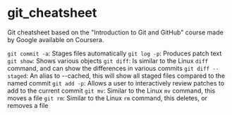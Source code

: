 # git_cheatsheet
Git cheatsheet based on the "Introduction to Git and GitHub" course made by Google available on Coursera.

`git commit -a`:	Stages files automatically
`git log -p`:	Produces patch text
`git show`:	Shows various objects
`git diff`:	Is similar to the Linux `diff` command, and can show the differences in various commits
`git diff --staged`:	An alias to --cached, this will show all staged files compared to the named commit
`git add -p`:	Allows a user to interactively review patches to add to the current commit
`git mv`:	Similar to the Linux `mv` command, this moves a file
`git rm`:	Similar to the Linux `rm` command, this deletes, or removes a file
